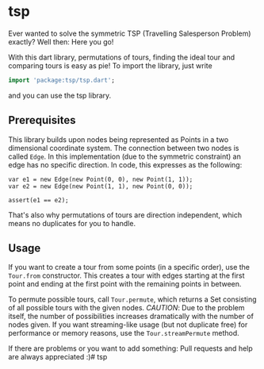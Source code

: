 # tsp

Ever wanted to solve the symmetric TSP (Travelling Salesperson Problem) exactly?
Well then: Here you go!

With this dart library, permutations of tours, finding the ideal tour
and comparing tours is easy as pie! To import the library, just write

```dart
import 'package:tsp/tsp.dart';
```

and you can use the tsp library.

## Prerequisites

This library builds upon nodes being represented as Points in a two dimensional
coordinate system. The connection between two nodes is called `Edge`. In this
implementation (due to the symmetric constraint) an edge has no specific
direction. In code, this expresses as the following:

```
var e1 = new Edge(new Point(0, 0), new Point(1, 1));
var e2 = new Edge(new Point(1, 1), new Point(0, 0));

assert(e1 == e2);
```

That's also why permutations of tours are direction independent, which means
no duplicates for you to handle.

## Usage

If you want to create a tour from some points (in a specific order), use
the `Tour.from` constructor. This creates a tour with edges starting at the
first point and ending at the first point with the remaining points in between.

To permute possible tours, call `Tour.permute`, which returns a Set consisting
of all possible tours with the given nodes. _CAUTION_: Due to the problem
itself, the number of possibilities increases dramatically with the number
of nodes given. If you want streaming-like usage (but not duplicate free)
for performance or memory reasons, use the `Tour.streamPermute` method.


If there are problems or you want to add something:
Pull requests and help are always appreciated :)# tsp
